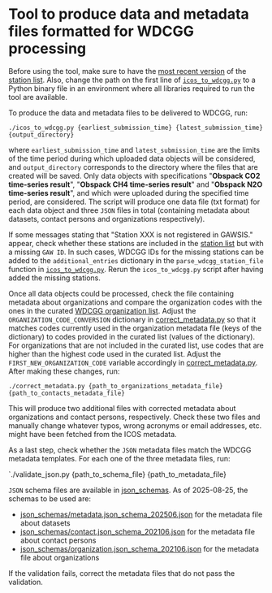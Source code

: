 # Tool to produce data and metadata files formatted for WDCGG processing

Before using the tool, make sure to have the [most recent version](https://gaw.kishou.go.jp/documents/db_list/station) of the [station list](station.csv). Also, change the path on the first line of [`icos_to_wdcgg.py`](icos_to_wdcgg.py) to a Python binary file in an environment where all libraries required to run the tool are available.

To produce the data and metadata files to be delivered to WDCGG, run:

`./icos_to_wdcgg.py {earliest_submission_time} {latest_submission_time} {output_directory}`

where `earliest_submission_time` and `latest_submission_time` are the limits of the time period during which uploaded data objects will be considered, and `output_directory` corresponds to the directory where the files that are created will be saved. Only data objects with specifications "**Obspack CO2 time-series result**", "**Obspack CH4 time-series result**" and "**Obspack N2O time-series result**", and which were uploaded during the specified time period, are considered. The script will produce one data file (txt format) for each data object and three `JSON` files in total (containing metadata about datasets, contact persons and organizations respectively).

If some messages stating that "Station XXX is not registered in GAWSIS." appear, check whether these stations are included in the [station list](station.csv) but with a missing `GAW ID`. In such cases, WDCGG IDs for the missing stations can be added to the `additional_entries` dictionary in the  `parse_wdcgg_station_file` function in [`icos_to_wdcgg.py`](icos_to_wdcgg.py). Rerun the `icos_to_wdcgg.py` script after having added the missing stations.

Once all data objects could be processed, check the file containing metadata about organizations and compare the organization codes with the ones in the curated [WDCGG organization list](https://gaw.kishou.go.jp/documents/db_list/organization). Adjust the `ORGANIZATION_CODE_CONVERSION` dictionary in [correct_metadata.py](correct_metadata.py) so that it matches codes currently used in the organization metadata file (keys of the dictionary) to codes provided in the curated list (values of the dictionary). For organizations that are not included in the curated list, use codes that are higher than the highest code used in the curated list. Adjust the `FIRST_NEW_ORGANIZATION_CODE` variable accordingly in [correct_metadata.py](correct_metadata.py). After making these changes, run:

`./correct_metadata.py {path_to_organizations_metadata_file} {path_to_contacts_metadata_file}`

This will produce two additional files with corrected metadata about organizations and contact persons, respectively. Check these two files and manually change whatever typos, wrong acronyms or email addresses, etc. might have been fetched from the ICOS metadata.

As a last step, check whether the `JSON` metadata files match the WDCGG metadata templates. For each one of the three metadata files, run:

`./validate_json.py {path_to_schema_file} {path_to_metadata_file}

`JSON` schema files are available in [json_schemas](json_schemas). As of 2025-08-25, the schemas to be used are:
- [json_schemas/metadata.json_schema_202506.json](json_schemas/metadata.json_schema_202506.json) for the metadata file about datasets
- [json_schemas/contact.json_schema_202106.json](json_schemas/contact.json_schema_202106.json) for the metadata file about contact persons
- [json_schemas/organization.json_schema_202106.json](json_schemas/organization.json_schema_202106.json) for the metadata file about organizations

If the validation fails, correct the metadata files that do not pass the validation.